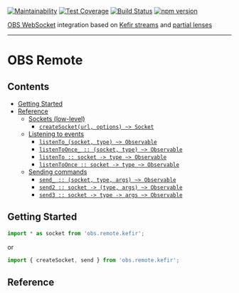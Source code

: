 [![Maintainability](https://api.codeclimate.com/v1/badges/78fc583705036be7cb23/maintainability)](https://codeclimate.com/github/stuf/obs.remote.kefir/maintainability)
[![Test Coverage](https://api.codeclimate.com/v1/badges/78fc583705036be7cb23/test_coverage)](https://codeclimate.com/github/stuf/obs.remote.kefir/test_coverage)
[![Build Status](https://travis-ci.org/stuf/obs.remote.kefir.svg?branch=master)](https://travis-ci.org/stuf/obs.remote.kefir)
[![npm version](https://badge.fury.io/js/obs.remote.kefir.svg)](https://badge.fury.io/js/obs.remote.kefir)

[OBS WebSocket](https://github.com/Palakis/obs-websocket) integration based on [Kefir streams](https://github.com/kefirjs/kefir) and [partial lenses](https://github.com/calmm-js/partial.lenses)

---

# OBS Remote

## Contents

 * [Getting Started](#getting-started)
 * [Reference](#reference)
   * [Sockets (low-level)](#sockets)
     * [`createSocket(url, options) ~> Socket`](#createsocket)
   * [Listening to events](#listening-to-events)
     * [`listenTo_(socket, type) ~> Observable`](#listenTo_)
     * [`listenToOnce_ :: (socket, type) ~> Observable`](#listenToOnce_)
     * [`listenTo :: socket -> type ~> Observable`](#listenTo)
     * [`listenToOnce :: socket -> type ~> Observable`](#listenToOnce)
   * [Sending commands](#sending-commands)
     * [`send_ :: (socket, type, args) ~> Observable`](#send_)
     * [`send2 :: socket -> (type, args) ~> Observable`](#send2)
     * [`send3 :: socket -> type -> args ~> Observable`](#send3)

## Getting Started

```js
import * as socket from 'obs.remote.kefir';
```

or

```js
import { createSocket, send } from 'obs.remote.kefir';
```

## Reference

<!--transcribe-->
<!--/transcribe-->
